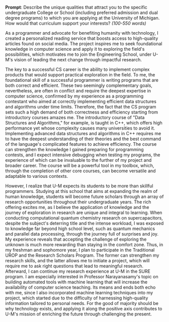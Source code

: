 **Prompt**: Describe the unique qualities that attract you to the specific undergraduate College or School (including preferred admission and dual degree programs) to which you are applying at the University of Michigan. How would that curriculum support your interests? _(100-550 words)_

As a programmer and advocate for benefiting humanity with technology, I created a personalized reading service that boosts access to high-quality articles found on social media. The project inspires me to seek foundational knowledge in computer science and apply it to exploring the field's possibilities, which motivates me to join the Engineering School, under U-M's vision of leading the next change through impactful research.

The key to a successful CS career is the ability to implement complex products that would support practical exploration in the field. To me, the foundational skill of a successful programmer is writing programs that are both correct and efficient. These two seemingly complementary goals, nevertheless, are often in conflict and require the deepest expertise in computer science, confirmed by my experience as a programming contestant who aimed at correctly implementing efficient data structures and algorithms under time limits. Therefore, the fact that the CS program sets such a high demand of both correctness and efficiency starting from introductory courses amazes me. The introductory course of "Data Structures and Algorithms," for example, is taught in C++, which offers high performance yet whose complexity causes many universities to avoid it. Implementing advanced data structures and algorithms in C++ requires me to have the deepest understanding of their theories and the best command of the language's complicated features to achieve efficiency. The course can strengthen the knowledge I gained preparing for programming contests, and I expect intensive debugging when testing my programs, the experience of which can be invaluable to the further of my project and broader career. The course will be a powerful tool in my toolbox, which, through the completion of other core courses, can become versatile and adaptable to various contexts.

However, I realize that U-M expects its students to be more than skillful programmers. Studying at this school that aims at expanding the realm of human knowledge, students will become future scholars through an array of research opportunities throughout their undergraduate years. The rich offering excites me, as I believe the application of knowledge and the journey of exploration in research are unique and integral to learning. When conducting computational quantum chemistry research on supercapacitors, despite the subject's deterring title and the intense workload, I was exposed to knowledge far beyond high school level, such as quantum mechanics and parallel data processing, through the journey full of surprises and joy. My experience reveals that accepting the challenge of exploring the unknown is much more rewarding than staying in the comfort zone. Thus, in my freshman and sophomore year, I plan to participate in the Traditional UROP and the Research Scholars Program. The former can strengthen my research skills, and the latter allows me to initiate a project, which will require me to ask right questions that lead to meaningful research. Afterward, I can continue my research experience at U-M in the SURE program. I am especially interested in Professor Narayanasamy's topic on building automated tools with machine learning that will increase the availability of computer science teaching. Its means and ends both echo with me, since I also incorporated machine learning techniques into my project, which started due to the difficulty of harnessing high-quality information tailored to personal needs. For the good of majority should be why technology exists, and applying it along the positive axis contributes to U-M's mission of enriching the future through challenging the present.
